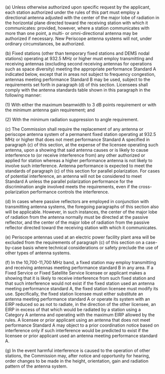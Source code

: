 (a) Unless otherwise authorized upon specific request by the applicant, each station authorized under the rules of this part must employ a directional antenna adjusted with the center of the major lobe of radiation in the horizontal plane directed toward the receiving station with which it communicates: provided, however, where a station communicates with more than one point, a multi- or omni-directional antenna may be authorized if necessary. New Periscope antenna systems will not, under ordinary circumstances, be authorized.

(b) Fixed stations (other than temporary fixed stations and DEMS nodal stations) operating at 932.5 MHz or higher must employ transmitting and receiving antennas (excluding second receiving antennas for operations such as space diversity) meeting the appropriate performance Standard A indicated below, except that in areas not subject to frequency congestion, antennas meeting performance Standard B may be used, subject to the requirements set forth in paragraph (d) of this section. Licensees shall comply with the antenna standards table shown in this paragraph in the following manner:

(1) With either the maximum beamwidth to 3 dB points requirement or with the minimum antenna gain requirement; and

(2) With the minimum radiation suppression to angle requirement.

(c) The Commission shall require the replacement of any antenna or periscope antenna system of a permanent fixed station operating at 932.5 MHz or higher that does not meet performance Standard A specified in paragraph (c) of this section, at the expense of the licensee operating such antenna, upon a showing that said antenna causes or is likely to cause interference to (or receive interference from) any other authorized or applied for station whereas a higher performance antenna is not likely to involve such interference. Antenna performance is expected to meet the standards of paragraph (c) of this section for parallel polarization. For cases of potential interference, an antenna will not be considered to meet Standard A unless the parallel polarization performance for the discrimination angle involved meets the requirements, even if the cross-polarization performance controls the interference.
                                    

(d) In cases where passive reflectors are employed in conjunction with transmitting antenna systems, the foregoing paragraphs of this section also will be applicable. However, in such instances, the center of the major lobe of radiation from the antenna normally must be directed at the passive reflector, and the center of the major lobe of radiation from the passive reflector directed toward the receiving station with which it communicates.

(e) Periscope antennas used at an electric power facility plant area will be excluded from the requirements of paragraph (c) of this section on a case-by-case basis where technical considerations or safety preclude the use of other types of antenna systems.

(f) In the 10,700-11,700 MHz band, a fixed station may employ transmitting and receiving antennas meeting performance standard B in any area. If a Fixed Service or Fixed Satellite Service licensee or applicant makes a showing that it is likely to receive interference from such fixed station and that such interference would not exist if the fixed station used an antenna meeting performance standard A, the fixed station licensee must modify its use. Specifically, the fixed station licensee must either substitute an antenna meeting performance standard A or operate its system with an EIRP reduced so as not to radiate, in the direction of the other licensee, an EIRP in excess of that which would be radiated by a station using a Category A antenna and operating with the maximum EIRP allowed by the rules. A licensee or prior applicant using an antenna that does not meet performance Standard A may object to a prior coordination notice based on interference only if such interference would be predicted to exist if the licensee or prior applicant used an antenna meeting performance standard A.

(g) In the event harmful interference is caused to the operation of other stations, the Commission may, after notice and opportunity for hearing, order changes to be made in the height, orientation, gain and radiation pattern of the antenna system.

